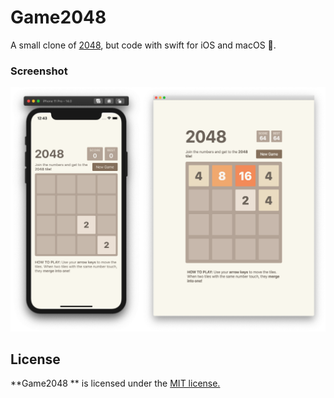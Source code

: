 # Game2048



A small clone of [2048](https://github.com/gabrielecirulli/2048), but code with swift for iOS and macOS 🎉.

### Screenshot

![image-20201006133726732](image.png)



## License

**Game2048 ** is licensed under the [MIT license.](https://github.com/gabrielecirulli/2048/blob/master/LICENSE.txt)

